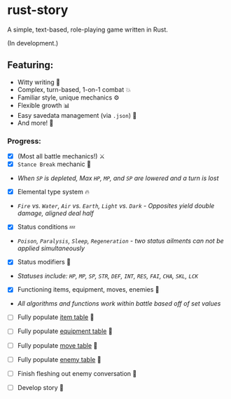 # rust-story
A simple, text-based, role-playing game written in Rust.

(In development.)

## Featuring:
- Witty writing :memo:
- Complex, turn-based, 1-on-1 combat :collision:
- Familiar style, unique mechanics :gear:
- Flexible growth :bar_chart:
- Easy savedata management (via `.json`) :floppy_disk: 
- And more! :jigsaw:

### Progress: 
- [x] (Most all battle mechanics!) :crossed_swords:
- [x] `Stance Break` mechanic :dizzy:
 - *When `SP` is depleted, Max `HP`, `MP`, and `SP` are lowered and a turn is lost* 
- [x] Elemental type system :fire:
 - *`Fire` vs. `Water`, `Air` vs. `Earth`, `Light` vs. `Dark` - Opposites yield double damage, aligned deal half*  
- [x] Status conditions :zzz:
 - *`Poison`, `Paralysis`, `Sleep`, `Regeneration` - two status ailments can not be applied simultaneously* 
- [x] Status modifiers :game_die:
 - *Statuses include: `HP`, `MP`, `SP`, `STR`, `DEF`, `INT`, `RES`, `FAI`, `CHA`, `SKL`, `LCK`*
- [x] Functioning items, equipment, moves, enemies :bricks:
 - *All algorithms and functions work within battle based off of set values*
- [ ] Fully populate [item table](https://github.com/emskeirik/rust-story/blob/master/src/items.rs "items.rs") :chocolate_bar:
- [ ] Fully populate [equipment table](https://github.com/emskeirik/rust-story/blob/master/src/equip.rs "equip.rs") :school_satchel:
- [ ] Fully populate [move table](https://github.com/emskeirik/rust-story/blob/master/src/spells.rs "spells.rs") :mage:
- [ ] Fully populate [enemy table](https://github.com/emskeirik/rust-story/blob/master/src/entity.rs "entity.rs") :japanese_goblin:
- [ ] Finish fleshing out enemy conversation :speech_balloon:
- [ ] Develop story :movie_camera:
 
